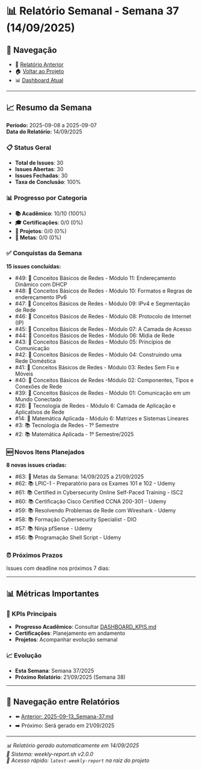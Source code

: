 # 📊 Relatório Semanal - Semana 37 (14/09/2025)

## 🔗 Navegação
- 📄 [Relatório Anterior](./2025-09-13_Semana-37.md)
- 🏠 [Voltar ao Projeto](../../README.md)
- 📊 [Dashboard Atual](../../DASHBOARD_KPIS.md)

---

## 📈 Resumo da Semana
**Período:** 2025-09-08 a 2025-09-07  
**Data do Relatório:** 14/09/2025

### 📋 Status Geral
- **Total de Issues**: 30
- **Issues Abertas**: 30  
- **Issues Fechadas**: 30
- **Taxa de Conclusão**: 100%

### 📊 Progresso por Categoria
- **📚 Acadêmico**: 10/10 (100%)
- **🎓 Certificações**: 0/0 (0%)
- **🚀 Projetos**: 0/0 (0%)
- **🎯 Metas**: 0/0 (0%)

### ✅ Conquistas da Semana
**15 issues concluídas:**
- #49: 📖 Conceitos Básicos de Redes - Módulo 11: Endereçamento Dinâmico com DHCP
- #48: 📖 Conceitos Básicos de Redes - Módulo 10: Formatos e Regras de endereçamento IPv6
- #47: 📖 Conceitos Básicos de Redes - Módulo 09: IPv4 e Segmentação de Rede
- #46: 📖 Conceitos Básicos de Redes - Módulo 08: Protocolo de Internet (IP)
- #45: 📖 Conceitos Básicos de Redes - Módulo 07: A Camada de Acesso
- #44: 📖 Conceitos Básicos de Redes - Módulo 06: Mídia de Rede
- #43: 📖 Conceitos Básicos de Redes - Módulo 05: Princípios de Comunicação
- #42: 📖 Conceitos Básicos de Redes - Módulo 04: Construindo uma Rede Doméstica
- #41: 📖 Conceitos Básicos de Redes - Módulo 03: Redes Sem Fio e Móveis
- #40: 📖 Conceitos Básicos de Redes -Módulo 02: Componentes, Tipos e Conexões de Rede
- #39: 📖 Conceitos Básicos de Redes - Módulo 01: Comunicação em um Mundo Conectado
- #26: 📖 Tecnologia de Redes - Módulo 6: Camada de Aplicação e Aplicativos de Rede
- #14: 📖 Matemática Aplicada - Módulo 6: Matrizes e Sistemas Lineares
- #3: 📚 Tecnologia de Redes - 1º Semestre
- #2: 📚 Matemática Aplicada - 1º Semestre/2025

### 🆕 Novos Itens Planejados
**8 novas issues criadas:**
- #63: 🎯 Metas da Semana: 14/09/2025 a 21/09/2025
- #62: 📚 LPIC-1 - Preparatório para os Exames 101 e 102 - Udemy
- #61: 📚 Certified in Cybersecurity Online Self-Paced Training - ISC2
- #60: 📚 Certificação Cisco Certified CCNA 200-301 - Udemy
- #59: 📚 Resolvendo Problemas de Rede com Wireshark - Udemy
- #58: 📚 Formação Cybersecurity Specialist - DIO
- #57: 📚 Ninja pfSense - Udemy
- #56: 📚  Programação Shell Script - Udemy

### ⏰ Próximos Prazos
Issues com deadline nos próximos 7 dias:

---

## 📊 Métricas Importantes

### 🎯 KPIs Principais
- **Progresso Acadêmico**: Consultar [DASHBOARD_KPIS.md](../../DASHBOARD_KPIS.md)
- **Certificações**: Planejamento em andamento
- **Projetos**: Acompanhar evolução semanal

### 📈 Evolução
- **Esta Semana**: Semana 37/2025
- **Próximo Relatório**: 21/09/2025 (Semana 38)

---

## 🔄 Navegação entre Relatórios
- ⬅️ [Anterior: 2025-09-13_Semana-37.md](./2025-09-13_Semana-37.md)
- ➡️ Próximo: Será gerado em 21/09/2025

---

*📊 Relatório gerado automaticamente em 14/09/2025*  
*🤖 Sistema: weekly-report.sh v2.0.0*  
*🔗 Acesso rápido: `latest-weekly-report` na raiz do projeto*


